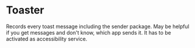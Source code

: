 Toaster
=======

Records every toast message including the sender package. May be helpful if you get messages and don't know, which app sends it.
It has to be activated as accessibility service.
